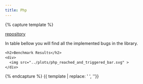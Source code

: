 ```yaml
---
title: Php
---
```


{% capture template %}

<a href="https://github.com/php/php-src">repository</a>

<div class="targets">
    <span>
        In table bellow you will find all the implemented bugs in the  library.
    </span>

    <h2>Benchmark Results</h2>
    <div>
      <img src="../plots/php_reached_and_triggered_bar.svg" >
    </div>
</div>

{% endcapture %}
{{ template | replace: '    ', ''}}
